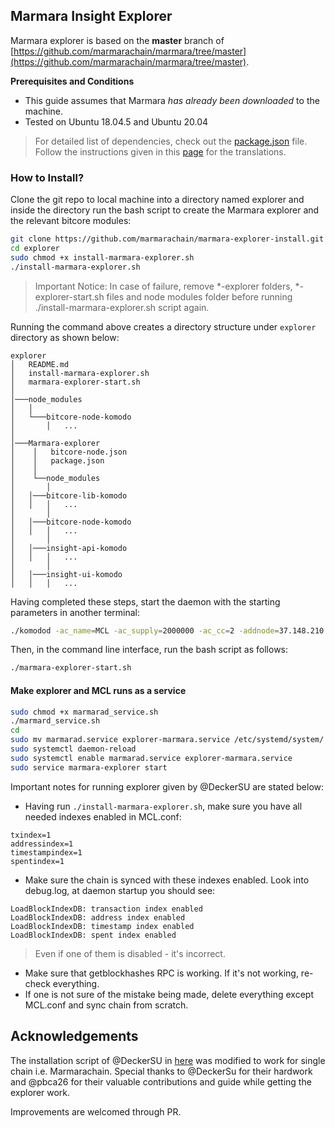 ## Marmara Insight Explorer

Marmara explorer is based on the **master** branch of [https://github.com/marmarachain/marmara/tree/master](https://github.com/marmarachain/marmara/tree/master). 

**Prerequisites and Conditions**
- This guide assumes that Marmara *has already been downloaded* to the machine.
- Tested on Ubuntu 18.04.5 and Ubuntu 20.04

> For detailed list of dependencies, check out the [package.json](https://github.com/DeckerSU/bitcore-node-komodo/blob/master/package.json) file. 
> Follow the instructions given in this [page](https://github.com/marmarachain/insight-ui-marmara) for the translations.

### How to Install?
Clone the git repo to local machine into a directory named explorer and inside the directory run the bash script to create the Marmara explorer and the relevant bitcore modules: 

```sh
git clone https://github.com/marmarachain/marmara-explorer-install.git explorer
cd explorer
sudo chmod +x install-marmara-explorer.sh
./install-marmara-explorer.sh
```
> Important Notice: In case of failure, remove *-explorer folders, *-explorer-start.sh files and node modules folder before running ./install-marmara-explorer.sh script again.

Running the command above creates a directory structure under ```explorer``` directory as shown below:

```
explorer
│   README.md
│   install-marmara-explorer.sh
│   marmara-explorer-start.sh
│
│───node_modules
│   │
│   └───bitcore-node-komodo
│       │   ...
│
│───Marmara-explorer
│    │   bitcore-node.json
│    │   package.json
│    │
│    └──node_modules
│       │
│	│───bitcore-lib-komodo
│	│   │   ...
│    	│
│	│───bitcore-node-komodo
│	│   │   ...
│    	│
│	│───insight-api-komodo
│	│   │   ...
│    	│
│	│───insight-ui-komodo
│	│   │   ...
```

Having completed these steps, start the daemon with the starting parameters in another terminal: 

```sh
./komodod -ac_name=MCL -ac_supply=2000000 -ac_cc=2 -addnode=37.148.210.158 -addnode=37.148.212.36 -addressindex=1 -spentindex=1 -ac_marmara=1 -ac_staked=75 -ac_reward=3000000000 &
```
Then, in the command line interface, run the bash script as follows:
```sh
./marmara-explorer-start.sh
```
#### Make explorer and MCL runs as a service

```sh
sudo chmod +x marmarad_service.sh
./marmard_service.sh
cd
sudo mv marmarad.service explorer-marmara.service /etc/systemd/system/
sudo systemctl daemon-reload
sudo systemctl enable marmarad.service explorer-marmara.service
sudo service marmara-explorer start
```

Important notes for running explorer given by @DeckerSU are stated below:
- Having run ``./install-marmara-explorer.sh``, make sure you have all needed indexes enabled in MCL.conf:
```
txindex=1
addressindex=1
timestampindex=1
spentindex=1
```

- Make sure the chain is synced with these indexes enabled. Look into debug.log, at daemon startup you should see:
```
LoadBlockIndexDB: transaction index enabled 
LoadBlockIndexDB: address index enabled
LoadBlockIndexDB: timestamp index enabled
LoadBlockIndexDB: spent index enabled
```
> Even if one of them is disabled - it's incorrect.

- Make sure that getblockhashes RPC is working. If it's not working, re-check everything.
- If one is not sure of the mistake being made, delete everything except MCL.conf and sync chain from scratch.

## Acknowledgements
The installation script of @DeckerSU in [here](https://github.com/DeckerSU/komodo-explorers-install) was modified to work for single chain i.e. Marmarachain.  Special thanks to @DeckerSu for their hardwork and @pbca26 for their valuable contributions and guide while getting the explorer work.

Improvements are welcomed through PR.
